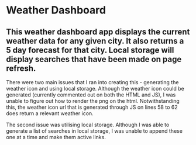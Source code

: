 # Weather Dashboard

## This weather dashboard app displays the current weather data for any given city. It also returns a 5 day forecast for that city. Local storage will display searches that have been made on page refresh. 

There were two main issues that I ran into creating this - generating the weather icon and using local storage. Although the weather icon could be generated (currently commented out on both the HTML and JS), I was unable to figure out how to render the png on the html. Notwithstanding this, the weather icon url that is generated through JS on lines 58 to 62 does return a relevant weather icon.

The second issue was utilising local storage. Although I was able to generate a list of searches in local storage, I was unable to append these one at a time and make them active links.

